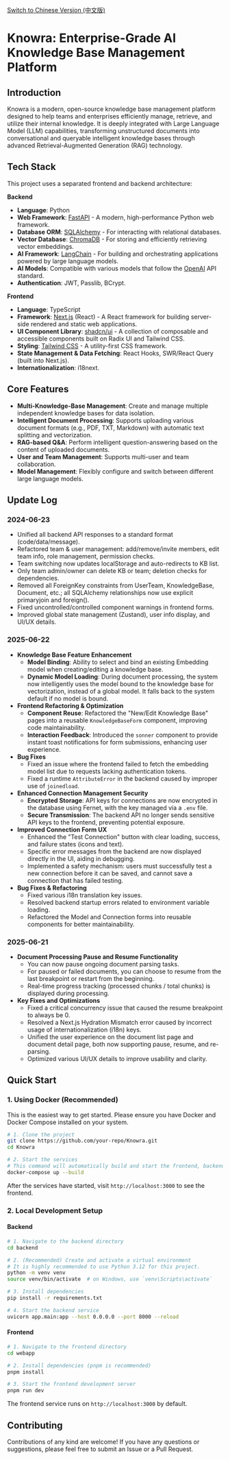 [Switch to Chinese Version (中文版)](README_zh.md)

# Knowra: Enterprise-Grade AI Knowledge Base Management Platform

## Introduction

Knowra is a modern, open-source knowledge base management platform designed to help teams and enterprises efficiently manage, retrieve, and utilize their internal knowledge. It is deeply integrated with Large Language Model (LLM) capabilities, transforming unstructured documents into conversational and queryable intelligent knowledge bases through advanced Retrieval-Augmented Generation (RAG) technology.

## Tech Stack

This project uses a separated frontend and backend architecture:

**Backend**
- **Language**: Python
- **Web Framework**: [FastAPI](https://fastapi.tiangolo.com/) - A modern, high-performance Python web framework.
- **Database ORM**: [SQLAlchemy](https://www.sqlalchemy.org/) - For interacting with relational databases.
- **Vector Database**: [ChromaDB](https://www.trychroma.com/) - For storing and efficiently retrieving vector embeddings.
- **AI Framework**: [LangChain](https://www.langchain.com/) - For building and orchestrating applications powered by large language models.
- **AI Models**: Compatible with various models that follow the [OpenAI](https://openai.com/) API standard.
- **Authentication**: JWT, Passlib, BCrypt.

**Frontend**
- **Language**: TypeScript
- **Framework**: [Next.js](https://nextjs.org/) (React) - A React framework for building server-side rendered and static web applications.
- **UI Component Library**: [shadcn/ui](https://ui.shadcn.com/) - A collection of composable and accessible components built on Radix UI and Tailwind CSS.
- **Styling**: [Tailwind CSS](https://tailwindcss.com/) - A utility-first CSS framework.
- **State Management & Data Fetching**: React Hooks, SWR/React Query (built into Next.js).
- **Internationalization**: i18next.

## Core Features

- **Multi-Knowledge-Base Management**: Create and manage multiple independent knowledge bases for data isolation.
- **Intelligent Document Processing**: Supports uploading various document formats (e.g., PDF, TXT, Markdown) with automatic text splitting and vectorization.
- **RAG-based Q&A**: Perform intelligent question-answering based on the content of uploaded documents.
- **User and Team Management**: Supports multi-user and team collaboration.
- **Model Management**: Flexibly configure and switch between different large language models.

## Update Log

### 2024-06-23
- Unified all backend API responses to a standard format (code/data/message).
- Refactored team & user management: add/remove/invite members, edit team info, role management, permission checks.
- Team switching now updates localStorage and auto-redirects to KB list.
- Only team admin/owner can delete KB or team; deletion checks for dependencies.
- Removed all ForeignKey constraints from UserTeam, KnowledgeBase, Document, etc.; all SQLAlchemy relationships now use explicit primaryjoin and foreign().
- Fixed uncontrolled/controlled component warnings in frontend forms.
- Improved global state management (Zustand), user info display, and UI/UX details.

### 2025-06-22
- **Knowledge Base Feature Enhancement**
  - **Model Binding**: Ability to select and bind an existing Embedding model when creating/editing a knowledge base.
  - **Dynamic Model Loading**: During document processing, the system now intelligently uses the model bound to the knowledge base for vectorization, instead of a global model. It falls back to the system default if no model is bound.
- **Frontend Refactoring & Optimization**
  - **Component Reuse**: Refactored the "New/Edit Knowledge Base" pages into a reusable `KnowledgeBaseForm` component, improving code maintainability.
  - **Interaction Feedback**: Introduced the `sonner` component to provide instant toast notifications for form submissions, enhancing user experience.
- **Bug Fixes**
  - Fixed an issue where the frontend failed to fetch the embedding model list due to requests lacking authentication tokens.
  - Fixed a runtime `AttributeError` in the backend caused by improper use of `joinedload`.
- **Enhanced Connection Management Security**
  - **Encrypted Storage**: API keys for connections are now encrypted in the database using Fernet, with the key managed via a `.env` file.
  - **Secure Transmission**: The backend API no longer sends sensitive API keys to the frontend, preventing potential exposure.
- **Improved Connection Form UX**
  - Enhanced the "Test Connection" button with clear loading, success, and failure states (icons and text).
  - Specific error messages from the backend are now displayed directly in the UI, aiding in debugging.
  - Implemented a safety mechanism: users must successfully test a new connection before it can be saved, and cannot save a connection that has failed testing.
- **Bug Fixes & Refactoring**
  - Fixed various i18n translation key issues.
  - Resolved backend startup errors related to environment variable loading.
  - Refactored the Model and Connection forms into reusable components for better maintainability.

### 2025-06-21
- **Document Processing Pause and Resume Functionality**
  - You can now pause ongoing document parsing tasks.
  - For paused or failed documents, you can choose to resume from the last breakpoint or restart from the beginning.
  - Real-time progress tracking (processed chunks / total chunks) is displayed during processing.
- **Key Fixes and Optimizations**
  - Fixed a critical concurrency issue that caused the resume breakpoint to always be 0.
  - Resolved a Next.js Hydration Mismatch error caused by incorrect usage of internationalization (i18n) keys.
  - Unified the user experience on the document list page and document detail page, both now supporting pause, resume, and re-parsing.
  - Optimized various UI/UX details to improve usability and clarity.

## Quick Start

### 1. Using Docker (Recommended)

This is the easiest way to get started. Please ensure you have Docker and Docker Compose installed on your system.

```bash
# 1. Clone the project
git clone https://github.com/your-repo/Knowra.git
cd Knowra

# 2. Start the services
# This command will automatically build and start the frontend, backend, and database services.
docker-compose up --build
```
After the services have started, visit `http://localhost:3000` to see the frontend.

### 2. Local Development Setup

#### Backend

```bash
# 1. Navigate to the backend directory
cd backend

# 2. (Recommended) Create and activate a virtual environment
# It is highly recommended to use Python 3.12 for this project.
python -m venv venv
source venv/bin/activate  # on Windows, use `venv\Scripts\activate`

# 3. Install dependencies
pip install -r requirements.txt

# 4. Start the backend service
uvicorn app.main:app --host 0.0.0.0 --port 8000 --reload
```

#### Frontend

```bash
# 1. Navigate to the frontend directory
cd webapp

# 2. Install dependencies (pnpm is recommended)
pnpm install

# 3. Start the frontend development server
pnpm run dev
```
The frontend service runs on `http://localhost:3000` by default.

## Contributing

Contributions of any kind are welcome! If you have any questions or suggestions, please feel free to submit an Issue or a Pull Request. 